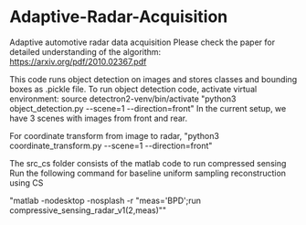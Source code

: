 # Adaptive-Radar-Acquisition
Adaptive automotive radar data acquisition 
Please check the paper for detailed understanding of the algorithm: https://arxiv.org/pdf/2010.02367.pdf


This code runs object detection on images and stores classes and bounding boxes as .pickle file. 
To run object detection code, activate virtual environment: source detectron2-venv/bin/activate
"python3 object_detection.py --scene=1 --direction=front" 
In the current setup, we have 3 scenes with images from front and rear. 

For coordinate transform from image to radar, 
"python3 coordinate_transform.py --scene=1 --direction=front"

The src_cs folder consists of the matlab code to run compressed sensing 
Run the following command for baseline uniform sampling reconstruction using CS

"matlab -nodesktop -nosplash -r "meas='BPD';run compressive_sensing_radar_v1(2,meas)""  
 
